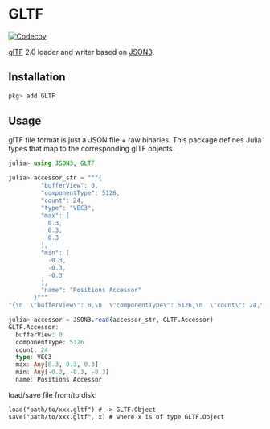 # GLTF


[![Codecov](https://codecov.io/gh/Gnimuc/GLTF.jl/branch/master/graph/badge.svg)](https://codecov.io/gh/Gnimuc/GLTF.jl)

[glTF](https://github.com/KhronosGroup/glTF) 2.0 loader and writer based on [JSON3](https://github.com/quinnj/JSON3.jl).

## Installation
```julia
pkg> add GLTF
```

## Usage
glTF file format is just a JSON file + raw binaries. This package defines Julia types that map to the corresponding glTF objects. 

```julia
julia> using JSON3, GLTF

julia> accessor_str = """{
         "bufferView": 0,
         "componentType": 5126,
         "count": 24,
         "type": "VEC3",
         "max": [
           0.3,
           0.3,
           0.3
         ],
         "min": [
           -0.3,
           -0.3,
           -0.3
         ],
         "name": "Positions Accessor"
       }"""
"{\n  \"bufferView\": 0,\n  \"componentType\": 5126,\n  \"count\": 24,\n  \"type\": \"VEC3\",\n  \"max\": [\n    0.3,\n    0.3,\n    0.3\n  ],\n  \"min\": [\n    -0.3,\n    -0.3,\n    -0.3\n  ],\n  \"name\": \"Positions Accessor\"\n}"

julia> accessor = JSON3.read(accessor_str, GLTF.Accessor)
GLTF.Accessor:
  bufferView: 0
  componentType: 5126
  count: 24
  type: VEC3
  max: Any[0.3, 0.3, 0.3]
  min: Any[-0.3, -0.3, -0.3]
  name: Positions Accessor
```

load/save file from/to disk:
```
load("path/to/xxx.gltf") # -> GLTF.Object
save("path/to/xxx.gltf", x) # where x is of type GLTF.Object
```
